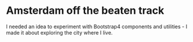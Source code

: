 # Amsterdam off the beaten track

I needed an idea to experiment with Bootstrap4 components and utilities - I made it about exploring the city where I live.

